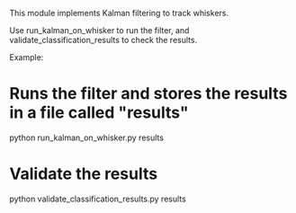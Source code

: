 This module implements Kalman filtering to track whiskers.

Use run_kalman_on_whisker to run the filter, and validate_classification_results to check the results.

Example:
  # Runs the filter and stores the results in a file called "results"
  python run_kalman_on_whisker.py results

  # Validate the results
  python validate_classification_results.py results

